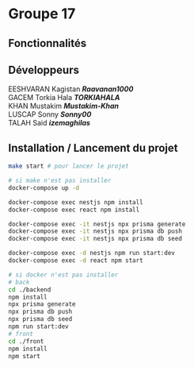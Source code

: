 <!-- Projet Hackaton
Ceci est un site web développé dans le cadre d'un Hackaton utilisant React.js en front-end et Nest.js en back-end.

# Prérequis
- Avoir Docker
- La patience
- Le temps

# Étapes d'installation
- Cloner le projet
- Aller dans le dosser hackaton
   - cd hackaton
- Lancer ces commandes
  - make up # pour lancer les containers
  - make back-install # pour installer les dépendances du back
  - make front-install # pour installer les dépendances du front
  - make prisma-generate # pour générer les models
  - make prisma-db # pour créer la base de données
  - make prisma-seed # pour remplir la base de données
  - make back-start # pour lancer le back
  - make front-start # pour lancer le front

# Remarques
- Assurez-vous que les ports 3000 et 8000 sont disponibles sur votre machine avant de lancer l'application.

# Auteur
Ce projet a été développé par les développeurs de l'ESGI. Pour toute question ou remarque, veuillez me contacter à l'adresse myges@quimarche.pas -->

# Groupe 17

## Fonctionnalités

## Développeurs

EESHVARAN Kagistan **_Raavanan1000_**  
GACEM Torkia Hala **_TORKIAHALA_**  
KHAN Mustakim **_Mustakim-Khan_**  
LUSCAP Sonny **_Sonny00_**  
TALAH Said **_izemaghilas_**

## Installation / Lancement du projet

```bash
make start # pour lancer le projet

# si make n'est pas installer
docker-compose up -d

docker-compose exec nestjs npm install
docker-compose exec react npm install

docker-compose exec -it nestjs npx prisma generate
docker-compose exec -it nestjs npx prisma db push
docker-compose exec -it nestjs npx prisma db seed

docker-compose exec -d nestjs npm run start:dev
docker-compose exec -d react npm start

# si docker n'est pas installer
# back
cd ./backend
npm install
npx prisma generate
npx prisma db push
npx prisma db seed
npm run start:dev
# front
cd ./front
npm install
npm start
```
